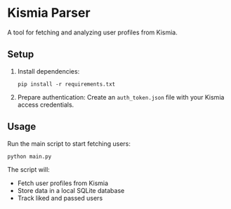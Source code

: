 # Kismia Parser

A tool for fetching and analyzing user profiles from Kismia.

## Setup

1. Install dependencies:
   ```
   pip install -r requirements.txt
   ```

2. Prepare authentication:
   Create an `auth_token.json` file with your Kismia access credentials.

## Usage

Run the main script to start fetching users:
```
python main.py
```

The script will:
- Fetch user profiles from Kismia
- Store data in a local SQLite database
- Track liked and passed users 